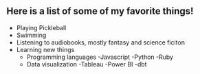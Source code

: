 ## Here is a list of some of my favorite things!
- Playing Pickleball
- Swimming
- Listening to audiobooks, mostly fantasy and science ficiton
- Learning new things
  - Programming languages
    -Javascript
    -Python
    -Ruby
  - Data visualization
    -Tableau
    -Power BI
    -dbt
